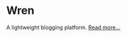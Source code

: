 Wren
====

A lightweight blogging platform. [Read more...](https://github.com/Foggalong/wren/blob/master/blog/.wren/readme)
